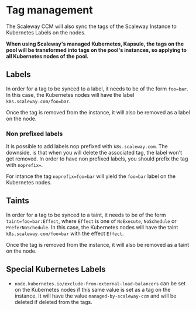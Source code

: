 # Tag management

The Scaleway CCM will also sync the tags of the Scaleway Instance to Kubernetes Labels on the nodes.

**When using Scaleway's managed Kubernetes, Kapsule, the tags on the pool will be transformed into tags on the pool's instances, so applying to all Kubernetes nodes of the pool.**

## Labels

In order for a tag to be synced to a label, it needs to be of the form `foo=bar`.
In this case, the Kubernetes nodes will have the label `k8s.scaleway.com/foo=bar`.

Once the tag is removed from the instance, it will also be removed as a label on the node.

### Non prefixed labels

It is possible to add labels nop prefixed with `k8s.scaleway.com`. The downside, is that when you will delete the associated tag, the label won't get removed.
In order to have non prefixed labels, you should prefix the tag with `noprefix=`.

For intance the tag `noprefix=foo=bar` will yield the `foo=bar` label on the Kubernetes nodes.

## Taints

In order for a tag to be synced to a taint, it needs to be of the form `taint=foo=bar:Effect`, where `Effect` is one of `NoExecute`, `NoSchedule` or `PreferNoSchedule`.
In this case, the Kubernetes nodes will have the taint `k8s.scaleway.com/foo=bar` with the effect `Effect`.

Once the tag is removed from the instance, it will also be removed as a taint on the node.

## Special Kubernetes Labels

- `node.kubernetes.io/exclude-from-external-load-balancers` can be set on the Kubernetes nodes if this same value is set as a tag on the instance. It will have the value `managed-by-scaleway-ccm` and will be deleted if deleted from the tags.
